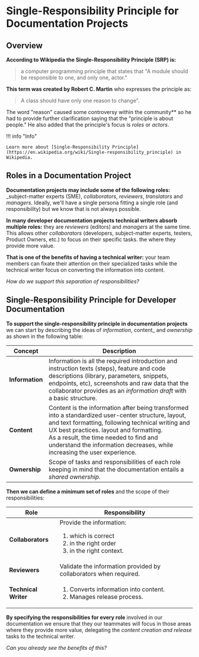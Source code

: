 # Single-Responsibility Principle for Documentation Projects     

## Overview  

**According to Wikipedia the Single-Responsibility Principle (SRP) is:**  

> a computer programming principle that states that "A module should be responsible to one, and only one, actor."

**This term was created by Robert C. Martin** who expresses the principle as:  

> A class should have only one reason to change".

The word "reason" caused some controversy within the community** so he had to provide further clarification saying that the "principle is about people." He also added that the principle's focus is _roles_ or _actors_.   

!!! info "Info"  

    Learn more about [Single-Responsibility Principle](https://en.wikipedia.org/wiki/Single-responsibility_principle) in Wikipedia.    

    
## Roles in a Documentation Project  

**Documentation projects may include some of the following roles:** _subject-matter experts (SME), _collaborators_, _reviewers_, _translators_ and _managers_. Ideally, we'll have a single persona fitting a single role (and responsibility) but we know that is not always possible.   

**In many developer documentation projects technical writers absorb multiple roles:** they are _reviewers_ (editors) and _managers_ at the same time. This allows other  _collaborators_ (developers, subject-matter experts, testers, Product Owners, etc.) to focus on their specific tasks. the where they provide more value.   

**That is one of the benefits of having a technical writer:**  your team members can fixate their attention on their specialized tasks while the technical writer focus on converting the information into content.   

_How do we support this separation of responsibilities?_

## Single-Responsibility Principle for Developer Documentation  

**To support the single-responsibility principle in documentation projects** we can start by describing the ideas of _information_, content_ and _ownership_ as shown in the following table:   


| Concept | Description |  
|------------- | ------------------- |  
| **Information** |	Information is all the required introduction and instruction texts (steps), feature and code descriptions (library, parameters, snippets, endpoints, etc), screenshots and raw data that the collaborator provides as an _information draft_ with a basic structure.|  
| **Content** |	Content is the information after being transformed into a standardized user-center structure, layout, and text formatting, following technical writing and UX best practices. layout and formatting.<br>As a result, the time needed to find and understand the information decreases, while increasing the user experience. |  
| **Ownership** | 	Scope of tasks and responsibilities of each role keeping in mind that the documentation entails a _shared ownership_. |  

**Then we can define a minimum set of roles** and the scope of their responsibilities:  

| Role | Responsibility |  
| ------------- | --------------- |    
| **Collaborators** | Provide the information:<ol><li>which is correct</li><li>in the right order</li><li>in the right context.</li></ol> |  
| **Reviewers** |	Validate the information provided by collaborators when required. |  
| **Technical Writer** | <ol><li>Converts information into content.</li><li>Manages release process.</li><ol> |  

**By specifying the responsibilities for every role** involved in our documentation we ensure that they our teammates will focus in those areas where they provide more value, delegating the _content creation and release_ tasks to the technical writer.  

_Can you already see the benefits of this?_


     
